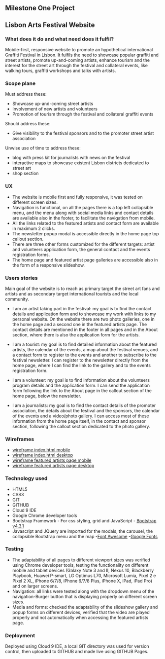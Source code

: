 ## Milestone One Project

## Lisbon Arts Festival Website

### What does it do and what need does it fulfil?
Mobile-first, responsive website to promote an hypothetical international Graffiti Festival in Lisbon.
It fulfils the need to showcase popular graffiti and street artists, promote up-and-coming artists, 
enhance tourism and the interest for the street art through the festival and collateral events, 
like walking tours, graffiti workshops and talks with artists.

### Scope plane
Must address these:
- Showcase up-and-coming street artists
- Involvement of new artists and volunteers
- Promotion of tourism through the festival and collateral graffiti events

Should address these:
- Give visibility to the festival sponsors and to the promoter street artist association

Unwise use of time to address these:
- blog with press kit for journalists with news on the festival 
- interactive maps to showcase existent Lisbon districts dedicated to street art
- shop section

### UX
* The website is mobile first and fully responsive, it was tested on different screen sizes.
* Navigation is functional, on all the pages there is a top left collapsible menu, and the menu along with social media links
and contact details are available also in the footer, to facilitate the navigation from mobile. 
* All the links related to the featured artists and contact form are available in maximum 2 clicks.
* The newsletter popup modal is accessible directly in the home page top callout section.
* There are three other forms customized for the different targets: artist and volunteers application form, 
the general contact and the events registration forms.
* The home page and featured artist page galleries are accessible also in the form of a responsive slideshow.

### Users stories
Main goal of the website is to reach as primary target the street art fans and artists and as secondary target international tourists and the local community.
* I am an artist taking part in the festival: my goal is to find the contact details and application form and to showcase my work with links to my personal website. 
On the website there are two photo galleries, one in the home page and a second one in the featured artists page. The contact details are mentioned in the footer 
in all pages and in the About section, where there is also the application form for the artists.

* I am a tourist: my goal is to find detailed information about the featured artists, the calendar of the events, a map about the festival venues, and a contact form to register to the events
and another to subscribe to the festival newsletter. I can register to the newsletter directly from the home page, where I can find the link to the gallery and to the events registration form.

* I am a volunteer: my goal is to find information about the volunteers program details and the application form. I can send the application form following the link to the About page in the callout section
of the home page, below the newsletter.

* I am a journalists: my goal is to find the contact details of the promoter association, the details about the festival and the sponsors, the calendar of the events and a video/photo gallery. 
I can access most of these information from the home page itself, in the contact and sponsor section, following the callout section dedicated to the photo gallery. 

### Wireframes
* [wireframe index.html mobile](https://www.dropbox.com/s/iarwbsz6q4i62o3/wireframeHomeMobile.jpg?dl=0)
* [wireframe index.html desktop](https://www.dropbox.com/s/84526zvixloc586/wireframeHomeTabletDesktop.jpg?dl=0)
* [wireframe featured artists page mobile](https://www.dropbox.com/s/8kbsvg40q395wil/wireframeArtistsMobile.jpg?dl=0)
* [wireframe featured artists page desktop](https://www.dropbox.com/s/84526zvixloc586/wireframeHomeTabletDesktop.jpg?dl=0)

### Technology used
- HTML5
- CSS3
- GIT
- GITHUB
- Cloud 9 IDE
- Google Chrome developer tools
- Bootstrap Framework - For css styling, grid and JavaScript - [Bootstrap v4.3.1](https://getbootstrap.com/docs/4.3/getting-started/download/)
- Javascript and JQuery are imported for the modals, the carousel, the collapsible Bootstrap menu and the map
-[Font Awesome](https://fontawesome.com/free)
-[Google Fonts](https://fonts.google.com/)

### Testing
* The adaptability of all pages to different viewport sizes was verified using Chrome developer tools, testing the functionality on different mobile and tablet devices 
(Galaxy Note 3 and II, Nexus 10, Blackberry Playbook, Huawei P-smart, LG Optimus L70, Microsoft Lumia, Pixel 2 e Pixel 2 XL, iPhone 6/7/8, iPhone 6/7/8 Plus, iPhone X, 
iPad, iPad Pro) and on larger screens.
* Navigation: all links were tested along with the dropdown menu of the navigation-Burger button that is displaying properly on different screen sizes.
* Media and forms: checked the adaptability of the slideshow gallery and popup forms on different devices, verified that the video are played properly
and not automatically when accessing the featured artists page.

### Deployment
Deployed using Cloud 9 IDE, a local GIT directory was used for version control, then uploaded to GITHUB and made live using GITHUB Pages.


